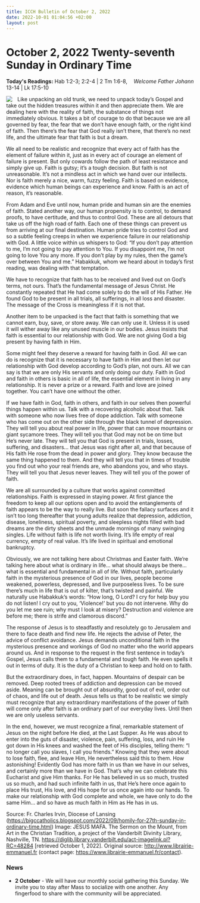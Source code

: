 ```yaml
---
title: ICCH Bulletin of October 2, 2022
date: 2022-10-01 01:04:56 +02:00
layout: post
---
```


# October 2, 2022 Twenty-seventh Sunday in Ordinary Time
<span style="float: right"><em>Welcome Father Johann</em></span>
**Today's Readings:** Hab 1:2-3; 2:2-4 | 2 Tm 1:6-8, 13-14 | Lk 17:5-10


<img style="float: left; margin-right: 1em;" src="https://diglib.library.vanderbilt.edu/cdri/jpeg/Mafa015.jpg">

Like unpacking an old trunk, we need to unpack today’s Gospel and take out the hidden treasures within it and then appreciate them. We are dealing here with the reality of faith, the substance of things not immediately obvious. It takes a bit of courage to do that because we are all governed by fear, the fear that we don’t have enough faith, or the right kind of faith. Then there’s the fear that God really isn’t there, that there’s no next life, and the ultimate fear that faith is but a dream.

We all need to be realistic and recognize that every act of faith has the element of failure within it, just as in every act of courage an element of failure is present. But only cowards follow the path of least resistance and simply give up. Faith is gutsy; it’s a tough decision. But faith is not unreasonable. It’s not a mindless act in which we hand over our intellects. Nor is faith merely a nice, warm, fuzzy feeling. Faith is based on evidence, evidence which human beings can experience and know. Faith is an act of reason, it’s reasonable.

From Adam and Eve until now, human pride and human sin are the enemies of faith. Stated another way, our human propensity is to control, to demand proofs, to have certitude, and thus to control God. These are all detours that take us off the high road of faith. Each one of these things can prevent us from arriving at our final destination. Human pride tries to control God and so a subtle feeling creeps in when we experience failure in our relationship with God. A little voice within us whispers to God: “If you don’t pay attention to me, I’m not going to pay attention to You. If you disappoint me, I’m not going to love You any more. If you don’t play by my rules, then the game’s over between You and me.” Habakkuk, whom we heard about in today’s first reading, was dealing with that temptation.

We have to recognize that faith has to be received and lived out on God’s terms, not ours. That’s the fundamental message of Jesus Christ. He constantly repeated that He had come solely to do the will of His Father. He found God to be present in all trials, all sufferings, in all loss and disaster. The message of the Cross is meaningless if it is not that.

Another item to be unpacked is the fact that faith is something that we cannot earn, buy, save, or store away. We can only use it. Unless it is used it will wither away like any unused muscle in our bodies. Jesus insists that faith is essential to our relationship with God. We are not giving God a big present by having faith in Him.

Some might feel they deserve a reward for having faith in God. All we can do is recognize that it is necessary to have faith in Him and then let our relationship with God develop according to God’s plan, not ours. All we can say is that we are only His servants and only doing our duty. Faith in God and faith in others is basic in all of life, the essential element in living in any relationship. It is never a prize or a reward. Faith and love are joined together. You can’t have one without the other.

If we have faith in God, faith in others, and faith in our selves then powerful things happen within us. Talk with a recovering alcoholic about that. Talk with someone who now lives free of dope addiction. Talk with someone who has come out on the other side through the black tunnel of depression. They will tell you about real power in life, power that can move mountains or giant sycamore trees. They will tell you that God may not be on time but He’s never late. They will tell you that God is present in trials, losses, suffering, and disasters… that Jesus was right after all, and that because of His faith He rose from the dead in power and glory. They know because the same thing happened to them. And they will tell you that in times of trouble you find out who your real friends are, who abandons you, and who stays. They will tell you that Jesus never leaves. They will tell you of the power of faith.

We are all surrounded by a culture that works against committed relationships. Faith is expressed in staying power. At first glance the freedom to keep all our options open and to avoid the entanglements of faith appears to be the way to really live. But soon the fallacy surfaces and it isn’t too long thereafter that young adults realize that depression, addiction, disease, loneliness, spiritual poverty, and sleepless nights filled with bad dreams are the dirty sheets and the unmade mornings of many swinging singles. Life without faith is life not worth living. It’s life empty of real currency, empty of real value. It’s life lived in spiritual and emotional bankruptcy.

Obviously, we are not talking here about Christmas and Easter faith. We’re talking here about what is ordinary in life… what should always be there… what is essential and fundamental in all of life. Without faith, particularly faith in the mysterious presence of God in our lives, people become weakened, powerless, depressed, and live purposeless lives. To be sure there’s much in life that is out of kilter, that’s twisted and painful. We naturally use Habakkuk’s words: “How long, O Lord? I cry for help buy you do not listen! I cry out to you, ‘Violence!’ but you do not intervene. Why do you let me see ruin; why must I look at misery? Destruction and violence are before me; there is strife and clamorous discord.”

The response of Jesus is to steadfastly and resolutely go to Jerusalem and there to face death and find new life. He rejects the advise of Peter, the advice of conflict avoidance. Jesus demands unconditional faith in the mysterious presence and workings of God no matter who the world appears around us. And in response to the request in the first sentence in today’s Gospel, Jesus calls them to a fundamental and tough faith. He even spells it out in terms of duty. It is the duty of a Christian to keep and hold on to faith.

But the extraordinary does, in fact, happen. Mountains of despair can be removed. Deep rooted trees of addiction and depression can be moved aside. Meaning can be brought out of absurdity, good out of evil, order out of chaos, and life out of death. Jesus tells us that to be realistic we simply must recognize that any extraordinary manifestations of the power of faith will come only after faith is an ordinary part of our everyday lives. Until then we are only useless servants.

In the end, however, we must recognize a final, remarkable statement of Jesus on the night before He died, at the Last Supper. As He was about to enter into the guts of disaster, violence, pain, suffering, loss, and ruin He got down in His knees and washed the feet of His disciples, telling them: “I no longer call you slaves, I call you friends.” Knowing that they were about to lose faith, flee, and leave Him, He nevertheless said this to them. How astonishing! Evidently God has more faith in us than we have in our selves, and certainly more than we have in God. That’s why we can celebrate this Eucharist and give Him thanks. For He has believed in us so much, trusted us so much, and had such infinite faith in us, that He’s here once again to place His trust, His love, and His hope for us once again into our hands. To make our relationship with God complete and whole, we have only to do the same Him… and so have as much faith in Him as He has in us.

Source: Fr. Charles Irvin, Diocese of Lansing (https://bigccatholics.blogspot.com/2022/09/homily-for-27th-sunday-in-ordinary-time.html)
Image: JESUS MAFA. The Sermon on the Mount, from Art in the Christian Tradition, a project of the Vanderbilt Divinity Library, Nashville, TN. https://diglib.library.vanderbilt.edu/act-imagelink.pl?RC=48284 [retrieved October 1, 2022]. Original source: http://www.librairie-emmanuel.fr (contact page: https://www.librairie-emmanuel.fr/contact).

### News 

* **2 October** - We will have our monthly social gathering this Sunday. We invite you to stay after Mass to socialize with one another. Any fingerfood to share with the community will be appreciated.
